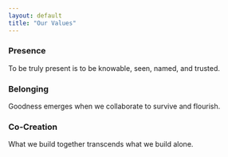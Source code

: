 ```yaml
---
layout: default
title: "Our Values"
---
```


### Presence  
To be truly present is to be knowable, seen, named, and trusted.

### Belonging  
Goodness emerges when we collaborate to survive and flourish.

### Co-Creation  
What we build together transcends what we build alone.
